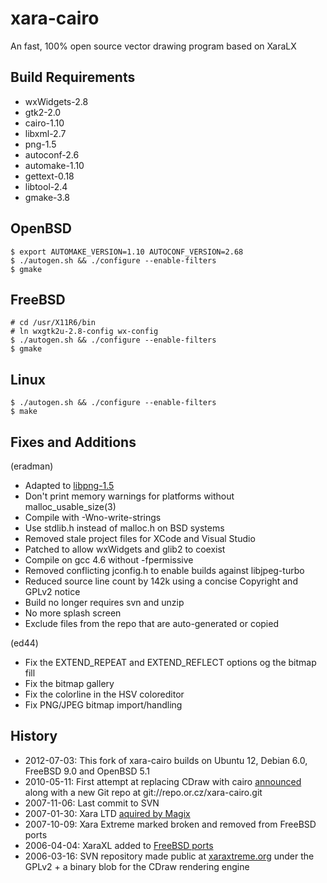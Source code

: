 xara-cairo
==========

An fast, 100% open source vector drawing program based on XaraLX

Build Requirements
------------------

* wxWidgets-2.8
* gtk2-2.0
* cairo-1.10
* libxml-2.7
* png-1.5
* autoconf-2.6
* automake-1.10
* gettext-0.18
* libtool-2.4
* gmake-3.8

OpenBSD
-------

    $ export AUTOMAKE_VERSION=1.10 AUTOCONF_VERSION=2.68
    $ ./autogen.sh && ./configure --enable-filters
    $ gmake

FreeBSD
-------

    # cd /usr/X11R6/bin
    # ln wxgtk2u-2.8-config wx-config
    $ ./autogen.sh && ./configure --enable-filters
    $ gmake

Linux
-----

    $ ./autogen.sh && ./configure --enable-filters
    $ make

Fixes and Additions
-------------------

(eradman)

- Adapted to [libpng-1.5](http://www.libpng.org/pub/png/libpng-manual.txt)
- Don't print memory warnings for platforms without malloc_usable_size(3)
- Compile with -Wno-write-strings 
- Use stdlib.h instead of malloc.h on BSD systems
- Removed stale project files for XCode and Visual Studio
- Patched to allow wxWidgets and glib2 to coexist
- Compile on gcc 4.6 without -fpermissive
- Removed conflicting jconfig.h to enable builds against libjpeg-turbo
- Reduced source line count by 142k using a concise Copyright and GPLv2 notice
- Build no longer requires svn and unzip
- No more splash screen
- Exclude files from the repo that are auto-generated or copied

(ed44)

- Fix the EXTEND_REPEAT and EXTEND_REFLECT options og the bitmap fill
- Fix the bitmap gallery
- Fix the colorline in the HSV coloreditor
- Fix PNG/JPEG bitmap import/handling

History
-------

- 2012-07-03: This fork of xara-cairo builds on Ubuntu 12, Debian 6.0, FreeBSD 9.0 and OpenBSD 5.1
- 2010-05-11: First attempt at replacing CDraw with cairo [announced](http://lists.cairographics.org/archives/cairo/2010-May/019862.html) along with a new Git repo at git://repo.or.cz/xara-cairo.git
- 2007-11-06: Last commit to SVN
- 2007-01-30: Xara LTD [aquired by Magix](http://www.talkgraphics.com/showthread.php?25654-Xara-acquired-by-MAGIX)
- 2007-10-09: Xara Extreme marked broken and removed from FreeBSD ports
- 2006-04-04: XaraXL added to [FreeBSD ports](http://www.freebsdsoftware.org/graphics/xaralx.html)
- 2006-03-16: SVN repository made public at
  [xaraxtreme.org](http://www.xaraxtreme.org/) under the GPLv2 + a binary blob for the CDraw rendering engine


[malloc]: http://stackoverflow.com/questions/3886539/how-to-find-how-much-space-is-allocated-by-a-call-to-malloc
[malloc_usable_size]: http://readlist.com/lists/netbsd.org/current-users/3/17022.html
